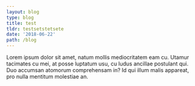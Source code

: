 ```yaml
---
layout: blog
type: blog
title: test
tldr: testsetstetsete
date: '2018-06-22'
path: /blog
---
```

Lorem ipsum dolor sit amet, natum mollis mediocritatem eam cu. Utamur tacimates cu mei, at posse luptatum usu, cu ludus ancillae postulant qui. Duo accumsan atomorum comprehensam in? Id qui illum malis appareat, pro nulla mentitum molestiae an.
